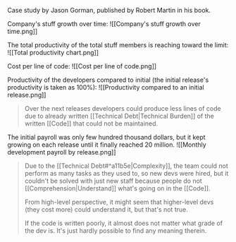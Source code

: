 Case study by Jason Gorman, published by Robert Martin in his book.

Company's stuff growth over time:
![[Company's stuff growth over time.png]]


The total productivity of the total stuff members is reaching toward the limit:
![[Total productivity chart.png]]

Cost per line of code:
![[Cost per line of code.png]]

Productivity of the developers compared to initial (the initial release's productivity is taken as 100%):
![[Productivity compared to an initial release.png]]

> Over the next releases developers could produce less lines of code due to already written [[Technical Debt|Technical Burden]] of the written [[Code]] that could not be maintained.


The initial payroll was only few hundred thousand dollars, but it kept growing on each release until it finally reached 20 million.
![[Monthly development payroll by release.png]]

> Due to the [[Technical Debt#^a11b5e|Complexity]], the team could not perform as many tasks as they used to, so new devs were hired, but it couldn't be solved with just new staff because people do not [[Comprehension|Understand]] what's going on in the [[Code]]. 
> 
> From high-level perspective, it might seem that higher-level devs (they cost more) could understand it, but that's not true. 
> 
> If the code is written poorly, it almost does not matter what grade of the dev is. It's just hardly possible to find any meaning therein.
